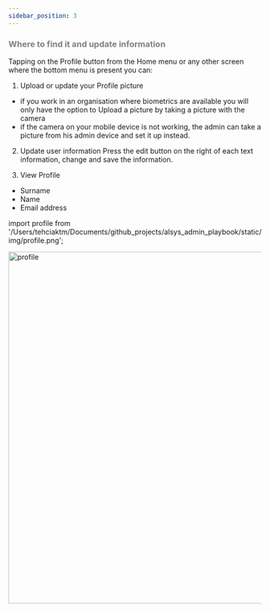 ```yaml
---
sidebar_position: 3
---
```




### <font color="gray">Where to find it and update information</font>

Tapping on the Profile button from the Home menu or any other screen where the bottom menu is present you can:

 1. Upload or update your Profile picture

* if you work in an organisation where biometrics are available you will only have the option to Upload a picture by taking a picture with the camera
* if the camera on your mobile device is not working, the admin can take a picture from his admin device and set it up instead.

2. Update user information
Press the edit button on the right of each text information, change and save the information.

3. View Profile
* Surname
* Name
* Email address

import profile from '/Users/tehciaktm/Documents/github_projects/alsys_admin_playbook/static/img/profile.png';

<img src={profile} alt="profile" width="700"/>


